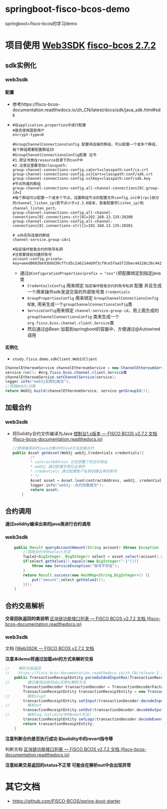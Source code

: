 # springboot-fisco-bcos-demo
springboot+fisco-bcos的学习demo

# 项目使用 [Web3SDK]((https://fisco-bcos-documentation.readthedocs.io/zh_CN/release-2.7.0/docs/sdk/java_sdk.html#id13)) [fisco-bcos 2.7.2]((https://fisco-bcos-documentation.readthedocs.io/zh_CN/release-2.7.0/docs/installation.html))

## sdk实例化

### web3sdk 

#### 配置 

* 参考https://fisco-bcos-documentation.readthedocs.io/zh_CN/latest/docs/sdk/java_sdk.html#sdk 


* ```properties
  #在application.properties中进行配置
  #是否使用国密用户
  encrypt-type=0
  
  #GroupChannelConnectionsConfig 配置待连接的群组，可以配置一个或多个群组，每个群组需要配置群组ID
  #GroupChannelConnectionsConfig配置 证书
  #1.把证书放在resource目录下的conf中
  #2.注意这里要添加classpath:
  group-channel-connections-config.caCert=classpath:conf/ca.crt
  group-channel-connections-config.sslCert=classpath:conf/sdk.crt
  group-channel-connections-config.sslKey=classpath:conf/sdk.key
  #节点所属的群组
  group-channel-connections-config.all-channel-connections[0].group-id=1
  #每个群组可以配置一个或多个节点，设置群组节点的配置文件config.ini中[rpc]部分的channel_listen_ip(若节点小于v2.3.0版本，查看配置项listen_ip)和channel_listen_port。
  group-channel-connections-config.all-channel-connections[0].connections-str[0]=192.168.13.135:20200
  group-channel-connections-config.all-channel-connections[0].connections-str[1]=192.168.13.135:20201
  
  # sdk实际连接的群组
  channel-service.group-id=1
  
  #指定操作智能合约的账号私钥
  #注意要提前创建好账号
  account-config.private-key=aeed0683be93b0d30cffcd5c2a6214eb9f3cf9ce5faa5f15bec44228c26c442a
  
  ```

  * 通过`@ConfigurationProperties(prefix = "xxx")`把配置绑定到指定java类
      * `CredentailsConfig` 用来绑定 `指定操作智能合约的账号私钥` 配置 并且生成一个用来操作sdk发送交易的外部账号类 `Credentials`
      * `GroupPropertiesConfig` 用来绑定 `GroupChannelConnectionsConfig配置`, 用来生成一个`groupChannelConnectionsConfig`类
      * `ServiceConfig`用来绑定 `channel-service.group-id`，用上面生成的`groupChannelConnectionsConfig` 类来生成一个`org.fisco.bcos.channel.client.Service`类
      * 然后通过@Bean 加载到springboot的容器中，方便通过@Autowired调用 
        
#### 实例化

*  `study.fisco.demo.sdkClient.Web3JClient`

  ```java
  ChannelEthereumService channelEthereumService = new ChannelEthereumService();
  service.run(); #org.fisco.bcos.channel.client.Service类
  channelEthereumService.setChannelService(service);
  logger.info("web3j实例化成功");
  //获取Web3j对象
  return Web3j.build(channelEthereumService, service.getGroupId());
  ```


## 加载合约

### web3sdk

* 将Solidity合约文件编译为Java [控制台1.x版本 — FISCO BCOS v2.7.2 文档 (fisco-bcos-documentation.readthedocs.io)](https://fisco-bcos-documentation.readthedocs.io/zh_CN/release-2.7.0/docs/console/console.html#id5)

  ```java
  //使用编译好的java对象中的load方法加载合约
  public Asset getAsset(Web3j web3j,Credentials credentials){
          /*
          * contractAddress 已经部署了的合约地址
          * web3j 通过配置实例化出来的
          * credentials 通过配置账户私钥创建出来的账号
          * */
          Asset asset = Asset.load(contractAddress, web3j, credentials, new StaticGasProvider(new BigInteger("300000"), new BigInteger("300000")));
          logger.info("web3j--合约加载成功");
          return asset;
      }
  ```

## 合约调用

**通过solidity编译出来的java类进行合约调用**

### web3sdk

```java
    public Result queryAccountAmount(String account) throws Exception {
       	//调用合约中的select方法
        Tuple2<BigInteger, BigInteger> select = asset.select(account).send();
        if(select.getValue1().equals(new BigInteger("-1"))){
            throw new ServiceException("账号不存在");
        }
        return Result.success(new HashMap<String,BigInteger>() {{
            put("amount",select.getValue2());
        }});
    }
```

## 合约交易解析

**交易回执返回的类说明** [区块链功能接口列表 — FISCO BCOS v2.7.2 文档 (fisco-bcos-documentation.readthedocs.io)](https://fisco-bcos-documentation.readthedocs.io/zh_CN/latest/docs/api.html#gettransactionreceipt)

### web3sdk

文档 [[Web3SDK — FISCO BCOS v2.7.2 文档 ](https://fisco-bcos-documentation.readthedocs.io/zh_CN/release-2.7.0/docs/sdk/java_sdk.html#id13)

**注意本demo将通过加载abi的方式来解析交易**

```java
//    解析交易返回
//    https://fisco-bcos-documentation.readthedocs.io/zh_CN/release-2.7.0/docs/sdk/java_sdk.html#id13
    public TransactionReceiptEntity parseOutAndInputRes(TransactionReceipt receipt) throws IOException, BaseException {
//        通过编译出来的abi实例化解析方法
        TransactionDecoder transactionDecoder = TransactionDecoderFactory.buildTransactionDecoder(AssetContract.getAbi(),AssetContract.getBin());
        TransactionReceiptEntity transactionReceiptEntity = new TransactionReceiptEntity();
//        解析inupt
        transactionReceiptEntity.setInput(transactionDecoder.decodeInputReturnObject(receipt.getInput()));
//        解析out
        transactionReceiptEntity.setOut(transactionDecoder.decodeOutputReturnObject(receipt.getInput(),receipt.getOutput()));
//        解析log（solidity中的event方法）
        transactionReceiptEntity.setLogs(transactionDecoder.decodeEventReturnObject(receipt.getLogs()));
        return transactionReceiptEntity;
    }
```

**注意判断合约是否执行成功 如solidity中的revert指令等**

判断文档 [区块链功能接口列表 — FISCO BCOS v2.7.2 文档 (fisco-bcos-documentation.readthedocs.io)](https://fisco-bcos-documentation.readthedocs.io/zh_CN/latest/docs/api.html#id3)

**注意如果交易返回的status不正常 可能会在解析out中会出现异常**

# 其它文档
* https://github.com/FISCO-BCOS/spring-boot-starter

